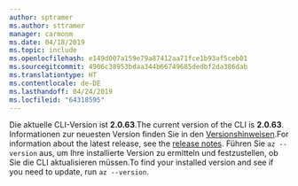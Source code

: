 ```yaml
---
author: sptramer
ms.author: sttramer
manager: carmonm
ms.date: 04/18/2019
ms.topic: include
ms.openlocfilehash: e149d007a159e79a87412aa71fce1b93af5ceb01
ms.sourcegitcommit: 4906c38953bdaa344b66749685dedbf2da386dab
ms.translationtype: HT
ms.contentlocale: de-DE
ms.lasthandoff: 04/24/2019
ms.locfileid: "64318595"
---
```

<span data-ttu-id="f4b25-101">Die aktuelle CLI-Version ist __2.0.63__.</span><span class="sxs-lookup"><span data-stu-id="f4b25-101">The current version of the CLI is __2.0.63__.</span></span> <span data-ttu-id="f4b25-102">Informationen zur neuesten Version finden Sie in den [Versionshinweisen](../release-notes-azure-cli.md).</span><span class="sxs-lookup"><span data-stu-id="f4b25-102">For information about the latest release, see the [release notes](../release-notes-azure-cli.md).</span></span> <span data-ttu-id="f4b25-103">Führen Sie `az --version` aus, um Ihre installierte Version zu ermitteln und festzustellen, ob Sie die CLI aktualisieren müssen.</span><span class="sxs-lookup"><span data-stu-id="f4b25-103">To find your installed version and see if you need to update, run `az --version`.</span></span>
